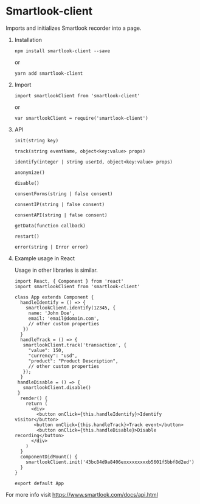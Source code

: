 # Smartlook-client

Imports and initializes Smartlook recorder into a page.

1.  Installation
    ```
    npm install smartlook-client --save
    ```
    or
    ```
    yarn add smartlook-client
    ```
2.  Import
    ```
    import smartlookClient from 'smartlook-client'
    ```
    or
    ```
    var smartlookClient = require('smartlook-client')
    ```
3.  API
    ```
    init(string key)
    ```
    ```
    track(string eventName, object<key:value> props)
    ```
    ```
    identify(integer | string userId, object<key:value> props)
    ```
    ```
    anonymize()
    ```
    ```
    disable()
    ```
    ```
    consentForms(string | false consent)
    ```
    ```
    consentIP(string | false consent)
    ```
    ```
    consentAPI(string | false consent)
    ```
    ```
    getData(function callback)
    ```
    ```
    restart()
    ```
    ```
    error(string | Error error)
    ```
4.  Example usage in React

    Usage in other libraries is similar.

    ```
    import React, { Component } from 'react'
    import smartlookClient from 'smartlook-client'

    class App extends Component {
      handleIdentify = () => {
        smartlookClient.identify(12345, {
         name: 'John Doe',
         email: 'email@domain.com',
         // other custom properties
       })
      }
      handleTrack = () => {
       smartlookClient.track('transaction', {
         "value": 150,
         "currency": "usd",
         "product": "Product Description",
         // other custom properties
       });
      }
     handleDisable = () => {
       smartlookClient.disable()
     }
      render() {
        return (
          <div>
            <button onClick={this.handleIdentify}>Identify visitor</button>
           <button onClick={this.handleTrack}>Track event</button>
            <button onClick={this.handleDisable}>Disable recording</button>
          </div>
        )
      }
      componentDidMount() {
        smartlookClient.init('43bc84d9a8406exxxxxxxxxb5601f5bbf8d2ed')
      }
    }

    export default App
    ```

For more info visit https://www.smartlook.com/docs/api.html
